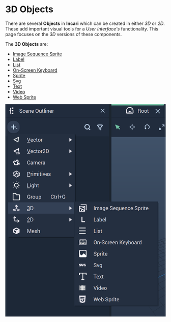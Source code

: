 # 3D Objects

There are several **Objects** in **Incari** which can be created in either *3D* or *2D*. These add important visual tools for a *User Interface's* functionality. This page focuses on the *3D* versions of these components. 


The **3D Objects** are:

* [Image Sequence Sprite](imagesequencesprite.md)
* [Label](label.md)
* [List](list.md)
* [On-Screen Keyboard](onscreenkeyboard.md)
* [Sprite](sprite.md)
* [Svg](svg.md)
* [Text](text.md)
* [Video](video.md)
* [Web Sprite](web-sprite.md)


![3D Objects.](../../../.gitbook/assets/3dobjects.png)

